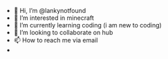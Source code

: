 - 👋 Hi, I’m @lankynotfound
- 👀 I’m interested in minecraft
- 🌱 I’m currently learning coding (i am new to coding)
- 💞️ I’m looking to collaborate on hub
- 📫 How to reach me via email
- 

<!---
lankynotfound/lankynotfound is a ✨ special ✨ repository because its `README.md` (this file) appears on your GitHub profile.
You can click the Preview link to take a look at your changes.
--->
